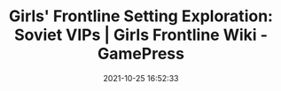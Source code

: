 ---
"title": "Girls' Frontline Setting Exploration: Soviet VIPs | Girls Frontline Wiki - GamePress"
"date": "2021-10-25 16:52:33"
"feed_name": "GOOGLENEWSINDUSTRIAL"
"feed_website": "https://news.google.com/search?q=industrial%2Bincident&hl=en-US&gl=US&ceid=US:en"
"feed_rss": "https://news.google.com/rss/search?q=industrial%2Bincident&hl=en-US&gl=US&ceid=US:en"
"link": "https://gamepress.gg/girlsfrontline/girls-frontline-setting-exploration-soviet-vips"
"source": "{'href': 'https://gamepress.gg', 'title': 'GamePress'}"
"file": "_posts/2021-1-1-70e21c3acdc42ff11574bcf7c3a8649805041493.md"
"accident": "0"
"drilling": "0"
"dead": "0"
"injured": "0"
"arrested": "0"
"place": "unknown place"
"where": "unknown site"
"causes": "unknown"
"place_uri": "unknown place"
---